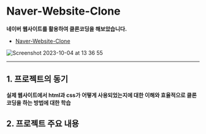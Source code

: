 # Naver-Website-Clone
**네이버 웹사이트를 활용하여 클론코딩을 해보았습니다.**
-  [Naver-Website-Clone](https://skagn4929.github.io/HTML-basic-project/)

![Screenshot 2023-10-04 at 13 36 55](https://github.com/skagn4929/HTML-basic-project/assets/134206709/ca148b3e-5bf7-4992-9dda-afe8b160c12b)

---

## 1. 프로젝트의 동기   
**실제 웹사이트에서 html과 css가 어떻게 사용되었는지에 대한 이해와 효율적으로 클론코딩을 하는 방법에 대한 학습**

## 2. 프로젝트 주요 내용   
